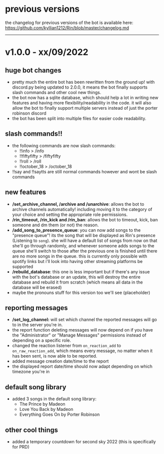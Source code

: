 # previous versions
the changelog for previous versions of the bot is available here: https://github.com/kyllian1212/Rin/blob/master/changelog.md

------------------------------------------------------------------------
# v1.0.0 - xx/09/2022

## **huge bot changes**
* pretty much the entire bot has been rewritten from the ground up! with discord.py being updated to 2.0.0, it means the bot finally supports slash commands and other cool new things.
* the bot now has a sqlite database, which should help a lot in writing new features and having more flexibility/readability in the code. it will also allow the bot to finally support multiple servers instead of just the porter robinson discord
* the bot has been split into multiple files for easier code readability.

## **slash commands!!**
* the following commands are now slash commands:
  * !!info > /info
  * !!fiftyfifty > /fiftyfifty
  * !!roll > /roll
  * !!october_18 > /october_18
* !!say and !!saytts are still normal commands however and wont be slash commands

## **new features**
* **/set_archive_channel, /archive and /unarchive**: allows the bot to archive channels automatically! including moving it to the category of your choice and setting the appropriate role permissions.
* **/rin_timeout, /rin_kick and /rin_ban**: allows the bot to timeout, kick, ban someone and dm them (or not) the reason. 
* **/add_song_to_presence_queue**: you can now add songs to the "presence queue"! its the song that will be displayed as Rin's presence (Listening to `song`). she will have a default list of songs from now on that she'll go through randomly, and whenever someone adds songs to the queue she'll switch to those after the previous one is finished until there are no more songs in the queue. this is currently only possible with spotify links but i'll look into having other streaming platforms be supported
* **/rebuild_database**: this one is less important but if there's any issue with the bot's database or an update, this will destroy the entire database and rebuild it from scratch (which means all data in the database will be erased)
* maybe the pronouns stuff for this version too we'll see (placeholder)

## **reporting messages**
* **/set_log_channel:** will set which channel the reported messages will go to in the server you're in.
* the report function deleting messages will now depend on if you have the "Administrator" or "Manage Messages" permissions instead of depending on a specific role.
* changed the reaction listener from `on_reaction_add` to `on_raw_reaction_add`, which means every message, no matter when it has been sent, is now able to be reported.
* added message creation date/time to the report
* the displayed report date/time should now adapt depending on which timezone you're in

## **default song library**
* added 3 songs in the default song library:
  * The Prince by Madeon
  * Love You Back by Madeon
  * Everything Goes On by Porter Robinson

## **other cool things**
* added a temporary countdown for second sky 2022 (this is specifically for PRD)